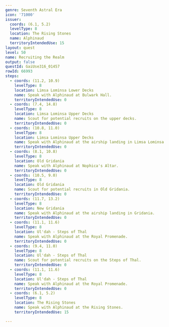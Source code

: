 ```yaml
---
genre: Seventh Astral Era
icon: '71000'
issuer:
  coords: (6.1, 5.2)
  levelType: 8
  location: The Rising Stones
  name: Alphinaud
  territoryIntendedUse: 15
layout: quest
level: 50
name: Recruiting the Realm
output: false
questId: GaiUse316_01457
rowId: 66993
steps:
  - coords: (11.2, 10.9)
    levelType: 8
    location: Limsa Lominsa Lower Decks
    name: Speak with Alphinaud at Bulwark Hall.
    territoryIntendedUse: 0
  - coords: (7.4, 14.8)
    levelType: 8
    location: Limsa Lominsa Upper Decks
    name: Scout for potential recruits on the upper decks.
    territoryIntendedUse: 0
  - coords: (10.8, 11.0)
    levelType: 8
    location: Limsa Lominsa Upper Decks
    name: Speak with Alphinaud at the airship landing in Limsa Lominsa.
    territoryIntendedUse: 0
  - coords: (8.1, 10.8)
    levelType: 8
    location: Old Gridania
    name: Speak with Alphinaud at Nophica's Altar.
    territoryIntendedUse: 0
  - coords: (10.5, 9.0)
    levelType: 8
    location: Old Gridania
    name: Scout for potential recruits in Old Gridania.
    territoryIntendedUse: 0
  - coords: (11.7, 13.2)
    levelType: 8
    location: New Gridania
    name: Speak with Alphinaud at the airship landing in Gridania.
    territoryIntendedUse: 0
  - coords: (11.1, 11.6)
    levelType: 8
    location: Ul'dah - Steps of Thal
    name: Speak with Alphinaud at the Royal Promenade.
    territoryIntendedUse: 0
  - coords: (9.4, 11.0)
    levelType: 8
    location: Ul'dah - Steps of Thal
    name: Scout for potential recruits on the Steps of Thal.
    territoryIntendedUse: 0
  - coords: (11.1, 11.6)
    levelType: 8
    location: Ul'dah - Steps of Thal
    name: Speak with Alphinaud at the Royal Promenade.
    territoryIntendedUse: 0
  - coords: (6.1, 5.2)
    levelType: 8
    location: The Rising Stones
    name: Speak with Alphinaud at the Rising Stones.
    territoryIntendedUse: 15

---
```

